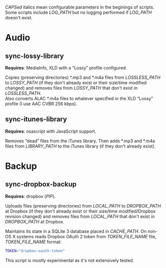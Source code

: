 *CAPSed* italics mean configurable parameters in the beginings of scripts. Some scripts include *LOG_PATH* but no logging performed if *LOG_PATH* doesn't exist.

# Audio

## sync-lossy-library

**Requires**: MediaInfo, XLD with a “Lossy” profile configured.

Copies (preserving directories) \*.mp3 and \*.m4a files from *LOSSLESS_PATH* to *LOSSY_PATH* (if they don't already exist or their size/time modified changed) and removes files from *LOSSY_PATH* that don't exist in *LOSSLESS_PATH*.  
Also converts ALAC *.m4a files to whatever specified in the XLD “Lossy” profile (I use AAC CVBR 256 kbps).

## sync-itunes-library

**Requires**: osascript with JavaScript support.

Removes “dead” files from the iTunes library. Then adds \*.mp3 and \*.m4a files from *LIBRARY_PATH* to the iTunes library (if they don't already exist).

# Backup

## sync-dropbox-backup

**Requires**: dropbox (*PIP*).

Uploads files (preserving directories) from *LOCAL_PATH* to *DROPBOX_PATH* at Dropbox (if they don't already exist or their size/time modified/Dropbox revision changed) and removes files from *LOCAL_PATH* that don't exist in *DROPBOX_PATH* at Dropbox.

Maintains its state in a SQLite 3 database placed in *CACHE_PATH*. On non-OS X systems reads Dropbox OAuth 2 token from *TOKEN\_FILE\_NAME* file, *TOKEN\_FILE\_NAME* format:

```bash
TOKEN="dropbox-oauth-token"
```

This script is mostly experimental as it's not extensively tested.
